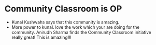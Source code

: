 # Community Classroom is OP

- Kunal Kushwaha says that this community is amazing.
- More power to kunal. love the work which your are doing for the community.
 Anirudh Sharma finds the Community Classroom initiative really great!
 This is amazing!!!
